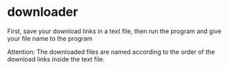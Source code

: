 ﻿# downloader
First, save your download links in a text file, then run the program and give your file name to the program

Attention:
The downloaded files are named according to the order of the download links inside the text file.
